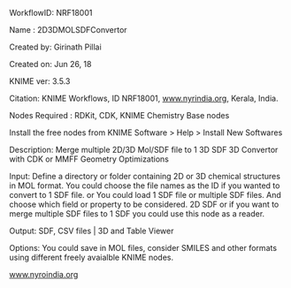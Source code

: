 WorkflowID: NRF18001

Name : 2D3DMOLSDFConvertor

Created by: Girinath Pillai

Created on: Jun 26, 18

KNIME ver: 3.5.3

Citation: KNIME Workflows, ID NRF18001, www.nyrindia.org, Kerala, India.

Nodes Required : RDKit, CDK, KNIME Chemistry Base nodes

Install the free nodes from KNIME Software > Help > Install New Softwares

Description:
Merge multiple 2D/3D Mol/SDF file to 1 3D SDF
3D Convertor with CDK or MMFF Geometry Optimizations

Input:
Define a directory or folder containing 2D or 3D chemical structures in MOL format.
You could choose the file names as the ID if you wanted to convert to 1 SDF file.
or
You could load 1 SDF file or multiple SDF files.
And choose which field or property to be considered.
2D SDF or if you want to merge multiple SDF files to 1 SDF you could use this node as a reader.

Output:
SDF, CSV files | 3D and Table Viewer

Options:
You could save in MOL files, consider SMILES and other formats using different freely avaialble KNIME nodes.

www.nyroindia.org
